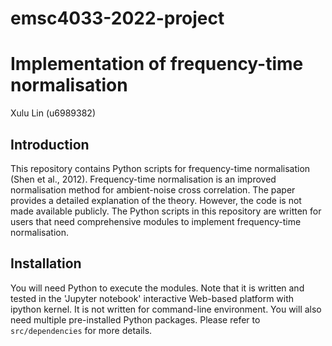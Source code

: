 # emsc4033-2022-project

# Implementation of frequency-time normalisation
Xulu Lin (u6989382)

## Introduction
This repository contains Python scripts for frequency-time normalisation (Shen et al., 2012). Frequency-time normalisation is an improved normalisation method for ambient-noise cross correlation. The paper provides a detailed explanation of the theory. However, the code is not made available publicly. The Python scripts in this repository are written for users that need comprehensive modules to implement frequency-time normalisation. 

## Installation
You will need Python to execute the modules. Note that it is written and tested in the 'Jupyter notebook' interactive Web-based platform with ipython kernel. It is not written for command-line environment. You will also need multiple pre-installed Python packages. Please refer to `src/dependencies` for more details. 

